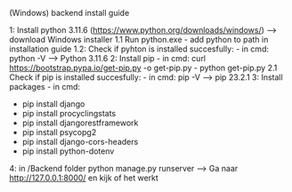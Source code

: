 (Windows) backend install guide

1: Install python 3.11.6 (https://www.python.org/downloads/windows/) --> download Windows installer
1.1 Run python.exe - add python to path in installation guide
1.2: Check if pyhton is installed succesfully: - in cmd: python -V --> Python 3.11.6
2: Install pip - in cmd: curl https://bootstrap.pypa.io/get-pip.py -o get-pip.py - python get-pip.py
2.1 Check if pip is installed succesfully: - in cmd: pip -V --> pip 23.2.1
3: Install packages - in cmd:

- pip install django
- pip install procyclingstats
- pip install djangorestframework
- pip install psycopg2
- pip install django-cors-headers
- pip install python-dotenv

4: in /Backend folder python manage.py runserver --> Ga naar http://127.0.0.1:8000/ en kijk of het werkt
